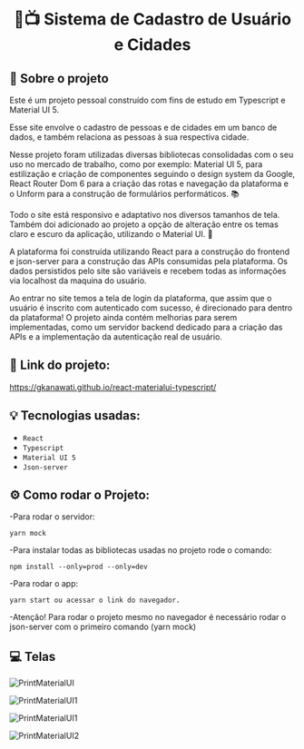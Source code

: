 <h1 align="center">
  🔗📺 Sistema de Cadastro de Usuário e Cidades
</h1>

## :rocket: Sobre o projeto

Este é um projeto pessoal construído com fins de estudo em Typescript e Material UI 5.

Esse site envolve o cadastro de pessoas e de cidades em um banco de dados, e também relaciona as pessoas à sua respectiva cidade.

Nesse projeto foram utilizadas diversas bibliotecas consolidadas com o seu uso no mercado de trabalho, como por exemplo: Material UI 5, para estilização e criação de componentes seguindo o design system da Google, React Router Dom 6 para a criação das rotas e navegação da plataforma e o Unform para a construção de formulários performáticos. 📚

Todo o site está responsivo e adaptativo nos diversos tamanhos de tela. Também doi adicionado ao projeto a opção de alteração entre os temas claro e escuro da aplicação, utilizando o Material UI. 📱

A plataforma foi construída utilizando React para a construção do frontend e json-server para a construção das APIs consumidas pela plataforma. Os dados persistidos pelo site são variáveis e recebem todas as informações via localhost da maquina do usuário.

Ao entrar no site temos a tela de login da plataforma, que assim que o usuário é inscrito com autenticado com sucesso, é direcionado para dentro da plataforma! O projeto ainda contém melhorias para serem implementadas, como um servidor backend dedicado para a criação das APIs e a implementação da autenticação real de usuário.

## :link: Link do projeto:

https://gkanawati.github.io/react-materialui-typescript/

## :bulb: Tecnologias usadas:

- `React`
- `Typescript`
- `Material UI 5`
- `Json-server`

## :gear: Como rodar o Projeto:

-Para rodar o servidor:

```
yarn mock
```

-Para instalar todas as bibliotecas usadas no projeto rode o comando:

```
npm install --only=prod --only=dev
```

-Para rodar o app:

```
yarn start ou acessar o link do navegador.
```

-Atenção! Para rodar o projeto mesmo no navegador é necessário rodar o json-server com o primeiro comando (yarn mock)

## :computer: Telas

![PrintMaterialUI](https://user-images.githubusercontent.com/87530595/188480708-2d511feb-fb53-4258-b581-63bc0a14c31b.png)

![PrintMaterialUI1](https://user-images.githubusercontent.com/87530595/188480722-51dd5f68-1c4c-48fa-8efc-abed5be2b6e8.png)

![PrintMaterialUI1](https://user-images.githubusercontent.com/87530595/188480713-7bc8e724-abf6-435d-84d5-22e1e9ae26fd.png)

![PrintMaterialUI2](https://user-images.githubusercontent.com/87530595/188480715-b55a1a24-e906-47ad-84fa-ffbd0209ef12.png)

